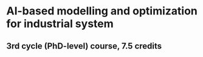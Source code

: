 # AI-based modelling and optimization for industrial system
## 3rd cycle (PhD-level) course, 7.5 credits
